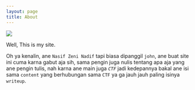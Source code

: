 ```yaml
---
layout: page
title: About
---
```



![](https://user-images.githubusercontent.com/62985891/78760426-5b847f80-79ab-11ea-85eb-e0f28edd3de1.png)

Well, This is my site.

Oh ya kenalin, ane `Nasif Zeni Nadif` tapi biasa dipanggil `john`, ane buat site ini cuma karna gabut aja sih, sama pengin juga nulis tentang apa aja yang ane pengin tulis, nah karna ane main juga _`CTF`_ jadi kedepannya bakal ane isi sama `content` yang berhubungan sama `CTF` ya ga jauh jauh paling isinya `writeup`.